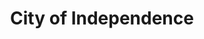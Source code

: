 ---
pid: ch735
title: City of Independence
location_transcription: City Hall
coordinates: "[-75.164313085042, 39.952461144894]"
zipcode: '43201'
gen_neighborhood: 
neighborhood: 
outside_phl: 'Columbus OH '
age: '22'
age_range: 20-29
instagram: 
image_file_name: ch_735.jpg
proposal_transcription: "#NAME?"
topic: History
topic_summary: 0, 0
type: Sculpture Statue
keywords_other: Declaration of Independence, American flag
credit: Yodai
image_labels: 
twitter: 
facebook: 
permalink: "/monuments/ch735/"
layout: item-page
---